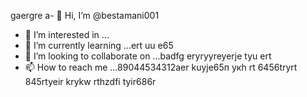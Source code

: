 gaergre a- 👋 Hi, I’m @bestamani001
- 👀 I’m interested in ...
- 🌱 I’m currently learning ...ert uu e65
- 💞️ I’m looking to collaborate on ...badfg eryryyreyerje tyu ert
- 📫 How to reach me ...89044534312aer kuyje65п укh rt 6456tryrt
845rtyeir krykw rthzdfi tyir686r 
<!---tdhtrhр укееу
bestamani001/bestamani001 is a ✨ special ✨ repository because its `README.md` (this file) appears on your GitHub profile.
You can click the Preview link to take a look at your changes.
--->
